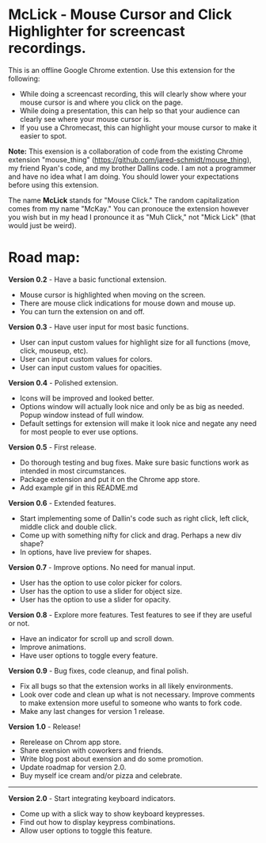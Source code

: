 # McLick - Mouse Cursor and Click Highlighter for screencast recordings.

This is an offline Google Chrome extention. Use this extension for the following:
* While doing a screencast recording, this will clearly show where your mouse cursor is and where you click on the page.
* While doing a presentation, this can help so that your audience can clearly see where your mouse cursor is.
* If you use a Chromecast, this can highlight your mouse cursor to make it easier to spot.

**Note:** This exension is a collaboration of code from the existing Chrome extension "mouse_thing" (https://github.com/jared-schmidt/mouse_thing), my friend Ryan's code, and my brother Dallins code. I am not a programmer and have no idea what I am doing. You should lower your expectations before using this extension.

The name **McLick** stands for "Mouse Click." The random capitalization comes from my name "McKay." You can pronouce the extension however you wish but in my head I pronounce it as "Muh Click," not "Mick Lick" (that would just be weird).

# Road map:

**Version 0.2** - Have a basic functional extension.
* Mouse cursor is highlighted when moving on the screen.
* There are mouse click indications for mouse down and mouse up.
* You can turn the extension on and off.

**Version 0.3** - Have user input for most basic functions.
* User can input custom values for highlight size for all functions (move, click, mouseup, etc).
* User can input custom values for colors.
* User can input custom values for opacities.

**Version 0.4** - Polished extension.
* Icons will be improved and looked better.
* Options window will actually look nice and only be as big as needed. Popup window instead of full window.
* Default settings for extension will make it look nice and negate any need for most people to ever use options.

**Version 0.5** - First release.
* Do thorough testing and bug fixes. Make sure basic functions work as intended in most circumstances.
* Package extension and put it on the Chrome app store.
* Add example gif in this README.md

**Version 0.6** - Extended features.
* Start implementing some of Dallin's code such as right click, left click, middle click and double click.
* Come up with something nifty for click and drag. Perhaps a new div shape?
* In options, have live preview for shapes.

**Version 0.7** - Improve options. No need for manual input.
* User has the option to use color picker for colors.
* User has the option to use a slider for object size.
* User has the option to use a slider for opacity.

**Version 0.8** - Explore more features. Test features to see if they are useful or not.
* Have an indicator for scroll up and scroll down.
* Improve animations.
* Have user options to toggle every feature.

**Version 0.9** - Bug fixes, code cleanup, and final polish.
* Fix all bugs so that the extension works in all likely environments.
* Look over code and clean up what is not necessary. Improve comments to make extension more useful to someone who wants to fork code.
* Make any last changes for version 1 release.

**Version 1.0** - Release!
* Rerelease on Chrom app store.
* Share exension with coworkers and friends.
* Write blog post about exension and do some promotion.
* Update roadmap for version 2.0.
* Buy myself ice cream and/or pizza and celebrate.

---
**Version 2.0** - Start integrating keyboard indicators.
* Come up with a slick way to show keyboard keypresses.
* Find out how to display keypress combinations.
* Allow user options to toggle this feature.
